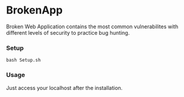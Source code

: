 # BrokenApp
Broken Web Application contains the most common vulnerabilites with different levels of security to practice bug hunting.

### Setup
```
bash Setup.sh
```

### Usage
Just access your localhost after the installation.
